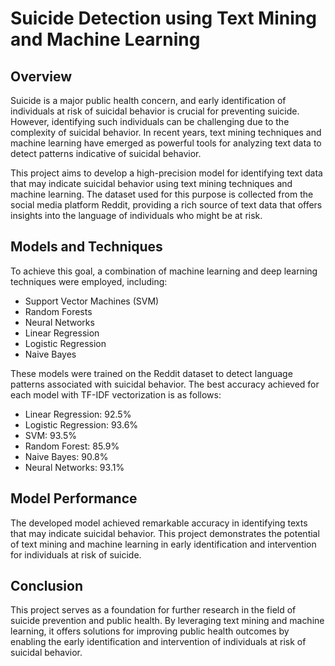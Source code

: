 # Suicide Detection using Text Mining and Machine Learning

## Overview

Suicide is a major public health concern, and early identification of individuals at risk of suicidal behavior is crucial for preventing suicide. However, identifying such individuals can be challenging due to the complexity of suicidal behavior. In recent years, text mining techniques and machine learning have emerged as powerful tools for analyzing text data to detect patterns indicative of suicidal behavior.

This project aims to develop a high-precision model for identifying text data that may indicate suicidal behavior using text mining techniques and machine learning. The dataset used for this purpose is collected from the social media platform Reddit, providing a rich source of text data that offers insights into the language of individuals who might be at risk.

## Models and Techniques

To achieve this goal, a combination of machine learning and deep learning techniques were employed, including:

- Support Vector Machines (SVM)
- Random Forests
- Neural Networks
- Linear Regression
- Logistic Regression
- Naive Bayes

These models were trained on the Reddit dataset to detect language patterns associated with suicidal behavior. The best accuracy achieved for each model with TF-IDF vectorization is as follows:

- Linear Regression: 92.5%
- Logistic Regression: 93.6%
- SVM: 93.5%
- Random Forest: 85.9%
- Naive Bayes: 90.8%
- Neural Networks: 93.1%

## Model Performance

The developed model achieved remarkable accuracy in identifying texts that may indicate suicidal behavior. This project demonstrates the potential of text mining and machine learning in early identification and intervention for individuals at risk of suicide.

## Conclusion

This project serves as a foundation for further research in the field of suicide prevention and public health. By leveraging text mining and machine learning, it offers solutions for improving public health outcomes by enabling the early identification and intervention of individuals at risk of suicidal behavior.


